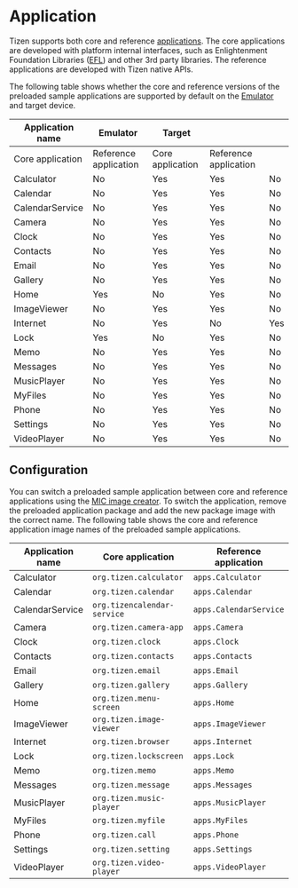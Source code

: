 # Application

Tizen supports both core and reference [applications](https://wiki.tizen.org/Applications). The core applications are developed with platform internal interfaces, such as Enlightenment Foundation Libraries ([EFL](https://wiki.tizen.org/EFL)) and other 3rd party libraries. The reference applications are developed with Tizen native APIs.

The following table shows whether the core and reference versions of the preloaded sample applications are supported by default on the [Emulator](https://wiki.tizen.org/Emulator) and target device.

| Application name | Emulator              | Target           |                       |      |
| ---------------- | --------------------- | ---------------- | --------------------- | ---- |
| Core application | Reference application | Core application | Reference application |      |
| Calculator       | No                    | Yes              | Yes                   | No   |
| Calendar         | No                    | Yes              | Yes                   | No   |
| CalendarService  | No                    | Yes              | Yes                   | No   |
| Camera           | No                    | Yes              | Yes                   | No   |
| Clock            | No                    | Yes              | Yes                   | No   |
| Contacts         | No                    | Yes              | Yes                   | No   |
| Email            | No                    | Yes              | Yes                   | No   |
| Gallery          | No                    | Yes              | Yes                   | No   |
| Home             | Yes                   | No               | Yes                   | No   |
| ImageViewer      | No                    | Yes              | Yes                   | No   |
| Internet         | No                    | Yes              | No                    | Yes  |
| Lock             | Yes                   | No               | Yes                   | No   |
| Memo             | No                    | Yes              | Yes                   | No   |
| Messages         | No                    | Yes              | Yes                   | No   |
| MusicPlayer      | No                    | Yes              | Yes                   | No   |
| MyFiles          | No                    | Yes              | Yes                   | No   |
| Phone            | No                    | Yes              | Yes                   | No   |
| Settings         | No                    | Yes              | Yes                   | No   |
| VideoPlayer      | No                    | Yes              | Yes                   | No   |

## Configuration

You can switch a preloaded sample application between core and reference applications using the [MIC image creator](https://source.tizen.org/documentation/reference/mic-image-creator). To switch the application, remove the preloaded application package and add the new package image with the correct name. The following table shows the core and reference application image names of the preloaded sample applications.

| Application name | Core application            | Reference application  |
| ---------------- | --------------------------- | ---------------------- |
| Calculator       | `org.tizen.calculator`      | `apps.Calculator`      |
| Calendar         | `org.tizen.calendar`        | `apps.Calendar`        |
| CalendarService  | `org.tizencalendar-service` | `apps.CalendarService` |
| Camera           | `org.tizen.camera-app`      | `apps.Camera`          |
| Clock            | `org.tizen.clock`           | `apps.Clock`           |
| Contacts         | `org.tizen.contacts`        | `apps.Contacts`        |
| Email            | `org.tizen.email`           | `apps.Email`           |
| Gallery          | `org.tizen.gallery`         | `apps.Gallery`         |
| Home             | `org.tizen.menu-screen`     | `apps.Home`            |
| ImageViewer      | `org.tizen.image-viewer`    | `apps.ImageViewer`     |
| Internet         | `org.tizen.browser`         | `apps.Internet`        |
| Lock             | `org.tizen.lockscreen`      | `apps.Lock`            |
| Memo             | `org.tizen.memo`            | `apps.Memo`            |
| Messages         | `org.tizen.message`         | `apps.Messages`        |
| MusicPlayer      | `org.tizen.music-player`    | `apps.MusicPlayer`     |
| MyFiles          | `org.tizen.myfile`          | `apps.MyFiles`         |
| Phone            | `org.tizen.call`            | `apps.Phone`           |
| Settings         | `org.tizen.setting`         | `apps.Settings`        |
| VideoPlayer      | `org.tizen.video-player`    | `apps.VideoPlayer`     |

